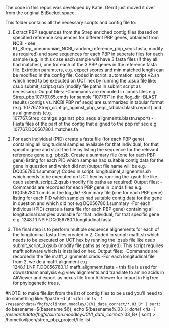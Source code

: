 The code in this repos was developed by Katie. Gerrit just moved it over from the original BitBucket space.

This folder contains all the necessary scripts and config file to: 
1. Extract PBP sequences from the Strep enriched contig files (based on specified reference sequences for different PBP genes, obtained from NCBI - see KL_Strep_pneumoniae_NCBI_random_reference_pbp_seqs.fasta, modify as required) and save sequences for each PBP in seperate files for each sample (e.g. in this case each sample will have 3 fasta files (if they all had matches), one for each of the 3 PBP genes in the reference fasta file. Extrction paramters, e.g. expect scores and min matched length can be modified in the config file. Coded in script: automation_script_v2.sh which need to be executed on UCT hex by running the .qsub file like: qsub submit_script.qsub (modify file paths in submit script as necessary).
Output files:
-Commands are recorded in .cmds files e.g. Strep_pbp.107767.65.cmds for sample '107767' in the /log_dir
-BLAST results (contigs vs. NCBI PBP ref seqs) are summarized in tabular format (e.g. 107767.Strep_contigs_against_pbp_seqs_tabular.blastn.report) and as alignments (e.g. 107767.Strep_contigs_against_pbp_seqs_alignments.blastn.report)
-Fasta files of the part of the contig that aligned to the pbp ref seq e.g. 107767.DQ056780.1.matches.fa  

2. For each individual (PID) create a fasta file (for each PBP gene) containing all longitudinal samples available for that individual, for that specific gene and start the file by listing the sequence for the relevant reference gene e.g. pbp2b. Create a summary file (one for each PBP gene) listing for each PID which samples had suitable contig data for the gene in question and which did not (output file name will be e.g. DQ056780.1.summary) Coded in script: longitudinal_alignemtns.sh which needs to be executed on UCT hex by running the .qsub file like qsub submit_script_2.qsub (modify file paths as required)
Output files:
-Commands are recorded for each PBP gene in .cmds files e.g. DQ056780.1.cmds in the log_dir/
-Summary file (one for each PBP gene) listing for each PID which samples had suitable contig data for the gene in question and which did not e.g DQ056780.1.summary
-For each individual (PID) create a fasta file (for each PBP gene) containing all longitudinal samples available for that individual, for that specific gene e.g. 1248.1.1.NPIF.DQ056780.1.longitudinal.fasta

3. The final step is to perform multiple sequence alignements for each of the longitudinal fasta files created in 2. Coded in script: mafft.sh which needs to be executed on UCT hex by running the .qsub file like qsub submit_script_3.qsub (modify file paths as required). This script requires mafft software which is installed on hex.
Output files:
-Commands are recordedin the file mafft_alignments.cmds
-For each longitudinal file from 2. we do a mafft alignment e.g 1248.1.1.NPIF.DQ056780.1.1.mafft_alignment.fasta - this file is used for downstream analysis e.g view alignments and translate to amino acids in AliViewer and export as nexus file from AliViewer for import in FigTree for phylogenetic trees.


#NOTE: to make file.list from the list of contig files to be used you'll need to do something like:
#paste -d '\t' <(for i in `ls -1 /researchdata/fhgfs/clinton.moodley/JCVI_data_correct/*.03_B* | sort`; do basename=$(basename $i}); echo ${basename%.03_*}; done) <(ls -1 /researchdata/fhgfs/clinton.moodley/JCVI_data_correct/*.03_B* | sort) > /home/kviljoen/strep_pbp_project/file.list 
